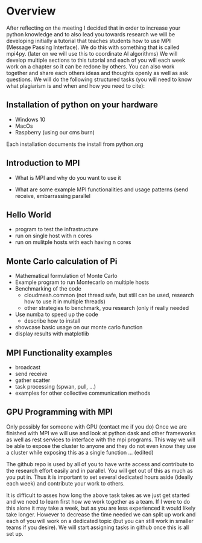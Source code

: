 # Overview

After reflecting on the meeting I decided that in order to increase your python knowledge and to also lead you towards research we will be developing initially a tutorial that teaches students how to use MPI (Message Passing Interface). We do this with something that is called mpi4py. (later on we will use this to coordinate AI algorithms) We will develop multiple sections to this tutorial and each of you will each week work on a chapter so it can be redone by others. You can also work together and share each others ideas and thoughts openly as well as ask questions. We will do the following structured tasks (you will need to know what plagiarism is and when and how you need to cite):

## Installation of python on your hardware

* Windows 10
* MacOs
* Raspberry (using our cms burn)

Each installation documents the install from python.org

## Introduction to MPI

* What is MPI and why do you want to use it

* What are some example MPI functionalities and usage patterns (send receive, embarrassing parallel

## Hello World

* program to test the infrastructure
* run on single host with n cores
* run on mulitple hosts with each having n cores

## Monte Carlo calculation of Pi

* Mathematical formulation of Monte Carlo
* Example program to run Montecarlo on multiple hosts
* Benchmarking of the code
  * cloudmesh.common (not thread safe, but still can be used, research how to use it in multiple threads)
  * other strategies to benchmark, you research (only if really needed
* Use numba to speed up the code
  * describe how to install
* showcase basic usage on our monte carlo function
* display results with matplotlib

## MPI Functionality examples

* broadcast
* send receive
* gather scatter
* task processing (spwan, pull, …)
* examples for other collective communication methods

## GPU Programming with MPI

Only possibly for someone with GPU (contact me if you do)
Once we are finished with MPI we will use and look at python dask and other frameworks as well as rest services to interface with the mpi programs. This way we will be able to expose the cluster to anyone and they do not even know they use a cluster while exposing this as a single function … (edited) 

The github repo is used by all of you to have write access and contribute to the research effort easily and in parallel.
You will get out of this as much as you put in. Thus it is important to set several dedicated hours  aside (ideally each week)  and contribute your work to others.

It is difficult to asses how long the above task takes as we just get started and we need to learn first how we work together as a team. If I were to do this alone it may take a week, but as you are less experienced it would likely take longer. However to decrease the time needed we can split up work and each of you will work on a dedicated topic (but you can still work in smaller teams if you desire). We will start assigning tasks in github once this is all set up.

